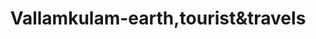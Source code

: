 ---
title: "Vallamkulam-earth,tourist&travels"
url: /puthupally/vallamkulam-earth-touristundtravels/
shop: Reisebüro
---